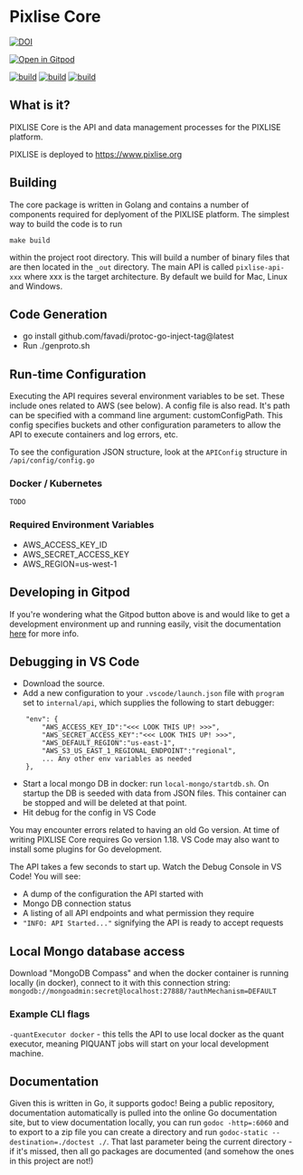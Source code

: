 # Pixlise Core


[![DOI](https://zenodo.org/badge/520044172.svg)](https://zenodo.org/badge/latestdoi/520044172)


[![Open in Gitpod](https://gitpod.io/button/open-in-gitpod.svg)](https://gitpod.io/#https://github.com/pixlise/core)

[![build](https://github.com/pixlise/core/actions/workflows/features.yml/badge.svg)](https://github.com/pixlise/core/actions/workflows/features.yml)
[![build](https://github.com/pixlise/core/actions/workflows/dev.yml/badge.svg?branch=development)](https://github.com/pixlise/core/actions/workflows/dev.yml)
[![build](https://github.com/pixlise/core/actions/workflows/release.yml/badge.svg?branch=main)](https://github.com/pixlise/core/actions/workflows/release.yml)

## What is it?

PIXLISE Core is the API and data management processes for the PIXLISE platform.

PIXLISE is deployed to https://www.pixlise.org

## Building

The core package is written in Golang and contains a number of components required for deplyoment of the PIXLISE platform. The simplest way to build the code is to run

``` shell
make build
```

within the project root directory. This will build a number of binary files that are then located in the `_out` directory. The main API is called `pixlise-api-xxx` where xxx is the target architecture. 
By default we build for Mac, Linux and Windows.

## Code Generation
- go install github.com/favadi/protoc-go-inject-tag@latest
- Run ./genproto.sh


## Run-time Configuration

Executing the API requires several environment variables to be set. These include ones related to AWS (see below). A config file is also read. It's path can be specified with a command line argument: customConfigPath. This config specifies buckets and other configuration parameters to allow the API to execute containers and log errors, etc.

To see the configuration JSON structure, look at the `APIConfig` structure in `/api/config/config.go`

### Docker / Kubernetes

`TODO`

### Required Environment Variables

- AWS_ACCESS_KEY_ID
- AWS_SECRET_ACCESS_KEY
- AWS_REGION=us-west-1

## Developing in Gitpod

If you're wondering what the Gitpod button above is and would like to get a development environment up and running easily, visit the documentation [here](https://pixlise.gitlab.io/documentation/docs/build-and-release/getting-started/) for more info.

## Debugging in VS Code

- Download the source.
- Add a new configuration to your `.vscode/launch.json` file with `program` set to `internal/api`, which supplies the following to start debugger:
```
    "env": {
        "AWS_ACCESS_KEY_ID":"<<< LOOK THIS UP! >>>",
        "AWS_SECRET_ACCESS_KEY":"<<< LOOK THIS UP! >>>",
        "AWS_DEFAULT_REGION":"us-east-1",
        "AWS_S3_US_EAST_1_REGIONAL_ENDPOINT":"regional",
        ... Any other env variables as needed
    },
```

- Start a local mongo DB in docker: run `local-mongo/startdb.sh`. On startup the DB is seeded with data from JSON files. This container can be stopped and will be deleted at that point.
- Hit debug for the config in VS Code

You may encounter errors related to having an old Go version. At time of writing PIXLISE Core requires Go version 1.18. VS Code may also want to install some plugins for Go development.

The API takes a few seconds to start up. Watch the Debug Console in VS Code! You will see:
- A dump of the configuration the API started with
- Mongo DB connection status
- A listing of all API endpoints and what permission they require
- `"INFO: API Started..."` signifying the API is ready to accept requests

## Local Mongo database access

Download "MongoDB Compass" and when the docker container is running locally (in docker), connect to it with this connection string:
`mongodb://mongoadmin:secret@localhost:27888/?authMechanism=DEFAULT`

### Example CLI flags

`-quantExecutor docker` - this tells the API to use local docker as the quant executor, meaning PIQUANT jobs will start on your local development machine.

## Documentation

Given this is written in Go, it supports godoc! Being a public repository, documentation automatically is pulled into the online Go
documentation site, but to view documentation locally, you can run `godoc -http=:6060` and to export to a zip file you can create
a directory and run `godoc-static --destination=./doctest ./`. That last parameter being the current directory - if it's missed, then all go packages are documented (and somehow the ones in this project are not!)